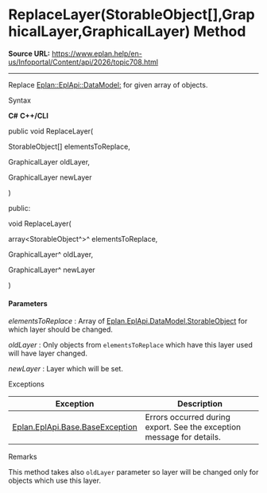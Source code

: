 # ReplaceLayer(StorableObject[],GraphicalLayer,GraphicalLayer) Method

**Source URL:** https://www.eplan.help/en-us/Infoportal/Content/api/2026/topic708.html

---

Replace [Eplan::EplApi::DataModel:](Eplan.EplApi.DataModelu~Eplan.EplApi.DataModel.Graphics.GraphicalLayer.html) for given array of objects.

Syntax

**C#**
**C++/CLI**


public void ReplaceLayer( 

   StorableObject[] elementsToReplace,

   GraphicalLayer oldLayer,

   GraphicalLayer newLayer

)

public:

void ReplaceLayer( 

   array<StorableObject^>^ elementsToReplace,

   GraphicalLayer^ oldLayer,

   GraphicalLayer^ newLayer

)


#### Parameters

*elementsToReplace*
:   Array of [Eplan.EplApi.DataModel.StorableObject](Eplan.EplApi.DataModelu~Eplan.EplApi.DataModel.StorableObject.html) for which layer should be changed.

*oldLayer*
:   Only objects from `elementsToReplace` which have this layer used will have layer changed.

*newLayer*
:   Layer which will be set.

Exceptions

| Exception | Description |
| --- | --- |
| [Eplan.EplApi.Base.BaseException](Eplan.EplApi.Baseu~Eplan.EplApi.Base.BaseException.html) | Errors occurred during export. See the exception message for details. |

Remarks

This method takes also `oldLayer` parameter so layer will be changed only for objects which use this layer.

